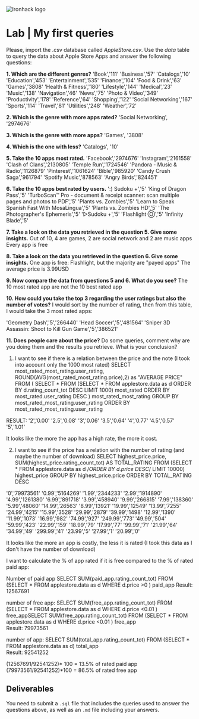 ![Ironhack logo](https://i.imgur.com/1QgrNNw.png)

# Lab | My first queries

Please, import the .csv database called *AppleStore.csv*. Use the *data* table to query the data about Apple Store Apps and answer the following questions: 

**1. Which are the different genres?**
'Book','111'
'Business','57'
'Catalogs','10'
'Education','453'
'Entertainment','535'
'Finance','104'
'Food & Drink','63'
'Games','3808'
'Health & Fitness','180'
'Lifestyle','144'
'Medical','23'
'Music','138'
'Navigation','46'
'News','75'
'Photo & Video','349'
'Productivity','178'
'Reference','64'
'Shopping','122'
'Social Networking','167'
'Sports','114'
'Travel','81'
'Utilities','248'
'Weather','72'

**2. Which is the genre with more apps rated?**
'Social Networking', '2974676'

**3. Which is the genre with more apps?**
'Games', '3808'

**4. Which is the one with less?**
'Catalogs', '10'

**5. Take the 10 apps most rated.**
'Facebook','2974676'
'Instagram','2161558'
'Clash of Clans','2130805'
'Temple Run','1724546'
'Pandora - Music & Radio','1126879'
'Pinterest','1061624'
'Bible','985920'
'Candy Crush Saga','961794'
'Spotify Music','878563'
'Angry Birds','824451'


**6. Take the 10 apps best rated by users.**
':) Sudoku +','5'
'King of Dragon Pass','5'
'TurboScan™ Pro - document & receipt scanner: scan multiple pages and photos to PDF','5'
'Plants vs. Zombies','5'
'Learn to Speak Spanish Fast With MosaLingua','5'
'Plants vs. Zombies HD','5'
'The Photographer\'s Ephemeris','5'
'▻Sudoku +','5'
'Flashlight Ⓞ','5'
'Infinity Blade','5'


**7. Take a look on the data you retrieved in the question 5. Give some insights.**
Out of 10, 4 are games, 2 are social network and 2 are music apps
Every app is free

**8. Take a look on the data you retrieved in the question 6. Give some insights.**
One app is free: Flashlight, but the majority are "payed apps"
The average price is 3.99USD

**9. Now compare the data from questions 5 and 6. What do you see?**
The 10 most rated app are not the 10 best rated app

**10. How could you take the top 3 regarding the user ratings but also the number of votes?**
I would sort by the number of rating, then from this table, I would take the 3 most rated apps:

'Geometry Dash','5','266440'
'Head Soccer','5','481564'
'Sniper 3D Assassin: Shoot to Kill Gun Game','5','386521'



**11. Does people care about the price?** Do some queries, comment why are you doing them and the results you retrieve. What is your conclusion?

1. I want to see if there is a relation between the price and the note (I took into account only the 1000 most rated)
SELECT most_rated_most_rating.user_rating, ROUND(AVG(most_rated_most_rating.price),2) as "AVERAGE PRICE"
FROM (
	SELECT *
	FROM (SELECT *
			FROM applestore.data as d
			ORDER BY d.rating_count_tot DESC
			LIMIT 1000) most_rated
	ORDER BY most_rated.user_rating DESC
) most_rated_most_rating
GROUP BY most_rated_most_rating.user_rating
ORDER BY most_rated_most_rating.user_rating

RESULT:
'2','0.00'
'2.5','0.08'
'3','0.06'
'3.5','0.64'
'4','0.77'
'4.5','0.57'
'5','1.01'

It looks like the more the app has a high rate, the more it cost.


2. I want to see if the price has a relation with the number of rating (and maybe the number of download)
SELECT highest_price.price, SUM(highest_price.rating_count_tot) AS TOTAL_RATING
FROM (SELECT *
		FROM applestore.data as d
		/*ORDER BY d.price DESC*/
		LIMIT 10000) highest_price
GROUP BY highest_price.price
ORDER BY TOTAL_RATING DESC

'0','79973561'
'0.99','5164269'
'1.99','2344233'
'2.99','1914890'
'4.99','1261380'
'6.99','891718'
'3.99','458940'
'9.99','266815'
'7.99','138360'
'5.99','48060'
'14.99','26563'
'8.99','13921'
'19.99','12549'
'13.99','7255'
'24.99','4215'
'15.99','3528'
'29.99','2879'
'39.99','1498'
'12.99','1390'
'11.99','1073'
'16.99','982'
'74.99','927'
'249.99','773'
'49.99','504'
'59.99','423'
'22.99','159'
'18.99','79'
'17.99','77'
'99.99','71'
'21.99','64'
'34.99','49'
'299.99','41'
'23.99','5'
'27.99','1'
'20.99','0'

It looks like the more an app is costly, the less it is rated (I took this data as I don't have the number of download)

I want to calculate the % of app rated if it is free compared to the % of rated paid app:

Number of paid app
SELECT SUM(paid_app.rating_count_tot)
FROM (SELECT *
		FROM applestore.data as d
		WHERE d.price >0 ) paid_app
Result: 12567691

number of free app:
SELECT SUM(free_app.rating_count_tot)
FROM (SELECT *
		FROM applestore.data as d
		WHERE d.price <0.01 ) free_appSELECT SUM(free_app.rating_count_tot)
FROM (SELECT *
		FROM applestore.data as d
		WHERE d.price <0.01 ) free_app   
Result: 79973561

number of app:
SELECT SUM(total_app.rating_count_tot)
FROM (SELECT *
		FROM applestore.data as d) total_app       
Result: 92541252

(12567691/92541252)* 100 = 13.5% of rated paid app
(79973561/92541252)*100 = 86.5% of rated free app


## Deliverables 
You need to submit a `.sql` file that includes the queries used to answer the questions above, as well as an `.md` file including your answers. 
